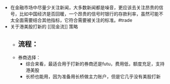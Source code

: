 - 在金融市场中尽量少关注新闻，大多数新闻都是噪音，更应该去关注昂贵的信号，比如中国经济是否回暖，一个昂贵的信号时银行的存款利率，虽然可能不太全面需要结合其他指标，它符合需要被关注的标准。#trade
- 关于港美股打新的 [[现金流]] 策略
	- 流程：
		-
	- 券商选择：
		- 综合来看，最适合用于打新的券商还是futu，费用低，额度充足，支持港美股
		- 长桥也能用，因为准备用长桥做主力账户，但是它几乎没有美股打新